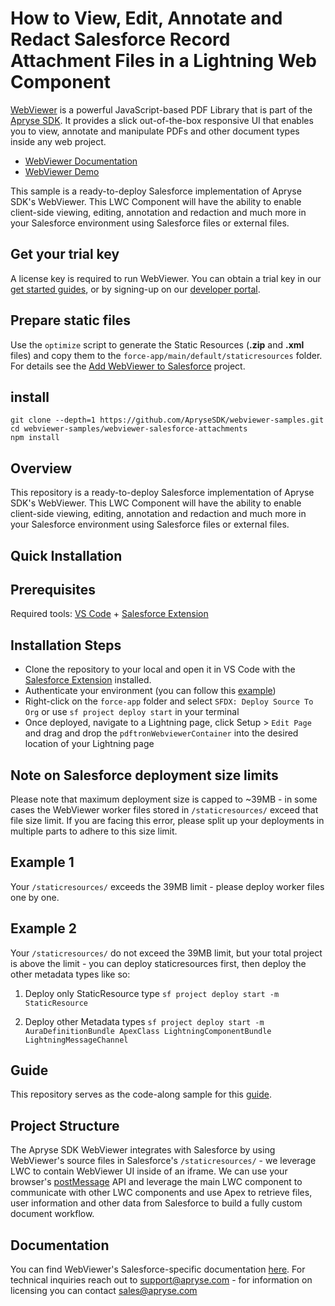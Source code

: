 # How to View, Edit, Annotate and Redact Salesforce Record Attachment Files in a Lightning Web Component

[WebViewer](https://docs.apryse.com/web/guides/get-started) is a powerful JavaScript-based PDF Library that is part of the [Apryse SDK](https://apryse.com/). It provides a slick out-of-the-box responsive UI that enables you to view, annotate and manipulate PDFs and other document types inside any web project.

- [WebViewer Documentation](https://docs.apryse.com/web/guides/get-started)
- [WebViewer Demo](https://showcase.apryse.com/)

This sample is a ready-to-deploy Salesforce implementation of Apryse SDK's WebViewer. This LWC Component will have the ability to enable client-side viewing, editing, annotation and redaction and much more in your Salesforce environment using Salesforce files or external files.

## Get your trial key

A license key is required to run WebViewer. You can obtain a trial key in our [get started guides](https://docs.apryse.com/web/guides/get-started), or by signing-up on our [developer portal](https://dev.apryse.com/).

## Prepare static files

Use the `optimize` script to generate the Static Resources (**.zip** and **.xml** files) and copy them to the `force-app/main/default/staticresources` folder.  
For details see the [Add WebViewer to Salesforce](../webviewer-salesforce/) project.

## install

```
git clone --depth=1 https://github.com/ApryseSDK/webviewer-samples.git
cd webviewer-samples/webviewer-salesforce-attachments
npm install
```

## Overview
This repository is a ready-to-deploy Salesforce implementation of Apryse SDK's WebViewer. This LWC Component will have the ability to enable client-side viewing, editing, annotation and redaction and much more in your Salesforce environment using Salesforce files or external files.

## Quick Installation


## Prerequisites
Required tools: [VS Code](https://code.visualstudio.com/download) + [Salesforce Extension](https://developer.salesforce.com/tools/vscode/en/vscode-desktop/install)

## Installation Steps
* Clone the repository to your local and open it in VS Code with the [Salesforce Extension](https://developer.salesforce.com/tools/vscode/en/vscode-desktop/install) installed.
* Authenticate your environment (you can follow this [example](https://trailhead.salesforce.com/content/learn/projects/quickstart-vscode-salesforce/use-vscode-for-salesforce))
* Right-click on the `force-app` folder and select `SFDX: Deploy Source To Org` or use `sf project deploy start` in your terminal
* Once deployed, navigate to a Lightning page, click Setup > `Edit Page` and drag and drop the `pdftronWebviewerContainer` into the desired location of your Lightning page

## Note on Salesforce deployment size limits
Please note that maximum deployment size is capped to ~39MB - in some cases the WebViewer worker files stored in `/staticresources/` exceed that file size limit. If you are facing this error, please split up your deployments in multiple parts to adhere to this size limit.

## Example 1
Your `/staticresources/` exceeds the 39MB limit - please deploy worker files one by one.

## Example 2
Your `/staticresources/` do not exceed the 39MB limit, but your total project is above the limit - you can deploy staticresources first, then deploy the other metadata types like so:

1. Deploy only StaticResource type
`sf project deploy start -m StaticResource`

2. Deploy other Metadata types
`sf project deploy start -m AuraDefinitionBundle ApexClass LightningComponentBundle LightningMessageChannel`

## Guide
This repository serves as the code-along sample for this [guide](https://apryse.com/blog/webviewer/view-edit-annotate-and-redact-salesforce-record-attachments).

## Project Structure
The Apryse SDK WebViewer integrates with Salesforce by using WebViewer's source files in Salesforce's `/staticresources/` - we leverage LWC to contain WebViewer UI inside of an iframe. We can use your browser's [postMessage](https://developer.mozilla.org/en-US/docs/Web/API/Window/postMessage) API and leverage the main LWC component to communicate with other LWC components and use Apex to retrieve files, user information and other data from Salesforce to build a fully custom document workflow.

## Documentation
You can find WebViewer's Salesforce-specific documentation [here](https://docs.apryse.com/documentation/salesforce/). For technical inquiries reach out to support@apryse.com - for information on licensing you can contact sales@apryse.com


